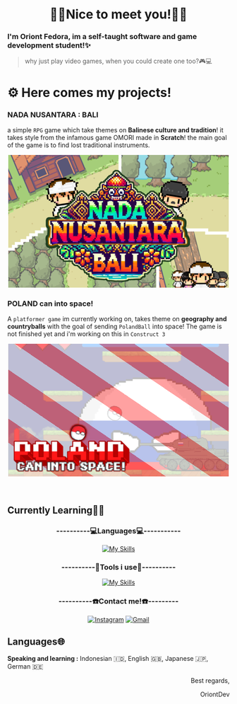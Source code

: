 <div align="center">
<h1> 👾🌟Nice to meet you!🌟👾 </h1>
</div>

### I'm Oriont Fedora, im a self-taught software and game development student!✨
> why just play video games, when you could create one too?🎮💻
# ⚙️ Here comes my projects!

### NADA NUSANTARA : BALI
a simple `RPG` game which take themes on **Balinese culture and tradition**! it takes style from the infamous game OMORI made in **Scratch**! the main goal of the game is to find lost traditional instruments.

<div align="center">

[![My scratch project](https://raw.githubusercontent.com/OriontDev/OriontDev/refs/heads/main/Images/Image2.png)](https://scratch.mit.edu/projects/1098043166)

</div>

### POLAND can into space!
A `platformer game` im currently working on, takes theme on **geography and countryballs** with the goal of sending `PolandBall` into space! The game is not finished yet and i'm working on this in `Construct 3`
<div align="center">

[![My Construct 3 project](https://raw.githubusercontent.com/OriontDev/OriontDev/refs/heads/main/Images/Images3.png)](https://scratch.mit.edu/projects/1098043166)

</div>
</br>

## Currently Learning👨‍💻

<div align="center">

<h3>----------💻Languages💻-----------</h3>

[![My Skills](https://skillicons.dev/icons?i=html,css,c,java,js,md)](https://skillicons.dev)

</div>

<div align="center">

<h3>----------🔧Tools i use🔧----------</h3>

[![My Skills](https://skillicons.dev/icons?i=robloxstudio,vscode,github)](https://skillicons.dev)

</div>


<div align="center">

<h3>----------☎️Contact me!☎️---------</h3>

[![Instagram](https://skillicons.dev/icons?i=instagram)](https://www.instagram.com/oriont_macc/?igsh=MWQ1bXhhM296YXlvOA%3D%3D#)
[![Gmail](https://skillicons.dev/icons?i=gmail)](mailto:madeoriontfedora@gmail.com)

</div>



## Languages🌐
**Speaking and learning :** Indonesian 🇮🇩, English 🇬🇧, Japanese 🇯🇵, German 🇩🇪

<div align="right">

Best regards,

OriontDev

</div>
